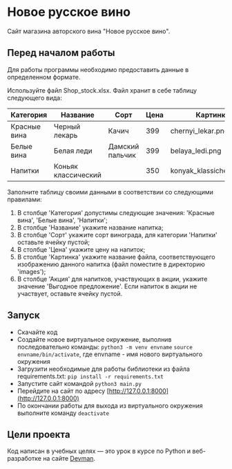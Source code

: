 # Новое русское вино

Сайт магазина авторского вина "Новое русское вино".

## Перед началом работы

Для работы программы необходимо предоставить данные в определенном формате.

Используйте файл Shop_stock.xlsx.
Файл хранит в себе таблицу следующего вида:

| Категория | Название | Сорт | Цена | Картинка | Акция |
| ----------| -------- | ---- | ---- | -------- | ----- |
| Красные вина | Черный лекарь | Качич | 399 | chernyi_lekar.png |  |
| Белые вина | Белая леди | Дамский пальчик | 399 | belaya_ledi.png | Выгодное предложение |
| Напитки | Коньяк классический |  | 350 | konyak_klassicheskyi.png |  |

Заполните таблицу своими данными в соответствии со следующими правилами:

1. В столбце 'Категория' допустимы следующие значения: 'Красные вина', 'Белые вина', 'Напитки';
2. В столбце 'Название' укажите название напитка;
3. В столбце 'Сорт' укажите сорт винограда, для категории 'Напитки' оставьте ячейку пустой;
4. В столбце 'Цена' укажите цену на напиток;
5. В столбце 'Картинка' укажите название файла, соответствующего изображению данного напитка (файл поместите в директорию 'images');
6. В столбце 'Акция' для напитков, участвующих в акции, укажите значение 'Выгодное предложение'. Если напиток в акции не участвует, оставьте ячейку пустой.

## Запуск

- Скачайте код
- Создайте новое виртуальное окружение, выполнив последовательно команды:
	`python3 -m venv envname`
	`source envname/bin/activate`, где envname - имя нового виртуального окружения
- Загрузити необходимые для работы библиотеки из файла requirements.txt:
	`pip install -r requirements.txt`
- Запустите сайт командой `python3 main.py`
- Перейдите на сайт по адресу [http://127.0.0.1:8000](http://127.0.0.1:8000)
- По окончании работы для выхода из виртуального окружения выполните команду `deactivate`

## Цели проекта

Код написан в учебных целях — это урок в курсе по Python и веб-разработке на сайте [Devman](https://dvmn.org).
